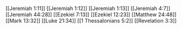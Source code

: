 [[Jeremiah 1:11]]
[[Jeremiah 1:12]]
[[Jeremiah 1:13]]
[[Jeremiah 4:7]]
[[Jeremiah 44:28]]
[[Ezekiel 7:13]]
[[Ezekiel 12:23]]
[[Matthew 24:48]]
[[Mark 13:32]]
[[Luke 21:34]]
[[1 Thessalonians 5:2]]
[[Revelation 3:3]]
